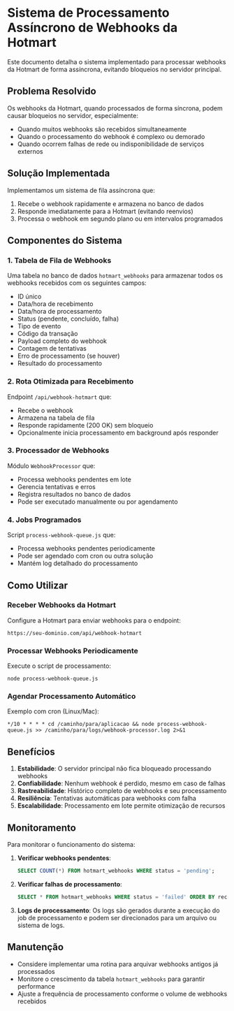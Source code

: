 # Sistema de Processamento Assíncrono de Webhooks da Hotmart

Este documento detalha o sistema implementado para processar webhooks da Hotmart de forma assíncrona, evitando bloqueios no servidor principal.

## Problema Resolvido

Os webhooks da Hotmart, quando processados de forma síncrona, podem causar bloqueios no servidor, especialmente:
- Quando muitos webhooks são recebidos simultaneamente
- Quando o processamento do webhook é complexo ou demorado
- Quando ocorrem falhas de rede ou indisponibilidade de serviços externos

## Solução Implementada

Implementamos um sistema de fila assíncrona que:
1. Recebe o webhook rapidamente e armazena no banco de dados
2. Responde imediatamente para a Hotmart (evitando reenvios)
3. Processa o webhook em segundo plano ou em intervalos programados

## Componentes do Sistema

### 1. Tabela de Fila de Webhooks
Uma tabela no banco de dados `hotmart_webhooks` para armazenar todos os webhooks recebidos com os seguintes campos:
- ID único
- Data/hora de recebimento
- Data/hora de processamento
- Status (pendente, concluído, falha)
- Tipo de evento
- Código da transação
- Payload completo do webhook
- Contagem de tentativas
- Erro de processamento (se houver)
- Resultado do processamento

### 2. Rota Otimizada para Recebimento
Endpoint `/api/webhook-hotmart` que:
- Recebe o webhook
- Armazena na tabela de fila
- Responde rapidamente (200 OK) sem bloqueio
- Opcionalmente inicia processamento em background após responder

### 3. Processador de Webhooks
Módulo `WebhookProcessor` que:
- Processa webhooks pendentes em lote
- Gerencia tentativas e erros
- Registra resultados no banco de dados
- Pode ser executado manualmente ou por agendamento

### 4. Jobs Programados
Script `process-webhook-queue.js` que:
- Processa webhooks pendentes periodicamente
- Pode ser agendado com cron ou outra solução
- Mantém log detalhado do processamento

## Como Utilizar

### Receber Webhooks da Hotmart
Configure a Hotmart para enviar webhooks para o endpoint:
```
https://seu-dominio.com/api/webhook-hotmart
```

### Processar Webhooks Periodicamente
Execute o script de processamento:
```
node process-webhook-queue.js
```

### Agendar Processamento Automático
Exemplo com cron (Linux/Mac):
```
*/10 * * * * cd /caminho/para/aplicacao && node process-webhook-queue.js >> /caminho/para/logs/webhook-processor.log 2>&1
```

## Benefícios

1. **Estabilidade**: O servidor principal não fica bloqueado processando webhooks
2. **Confiabilidade**: Nenhum webhook é perdido, mesmo em caso de falhas
3. **Rastreabilidade**: Histórico completo de webhooks e seu processamento
4. **Resiliência**: Tentativas automáticas para webhooks com falha
5. **Escalabilidade**: Processamento em lote permite otimização de recursos

## Monitoramento

Para monitorar o funcionamento do sistema:

1. **Verificar webhooks pendentes**:
   ```sql
   SELECT COUNT(*) FROM hotmart_webhooks WHERE status = 'pending';
   ```

2. **Verificar falhas de processamento**:
   ```sql
   SELECT * FROM hotmart_webhooks WHERE status = 'failed' ORDER BY received_at DESC LIMIT 10;
   ```

3. **Logs de processamento**:
   Os logs são gerados durante a execução do job de processamento e podem ser direcionados para um arquivo ou sistema de logs.

## Manutenção

- Considere implementar uma rotina para arquivar webhooks antigos já processados
- Monitore o crescimento da tabela `hotmart_webhooks` para garantir performance
- Ajuste a frequência de processamento conforme o volume de webhooks recebidos